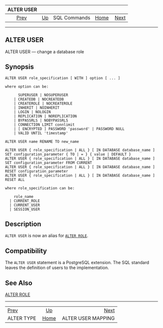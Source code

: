 <!--?xml version="1.0" encoding="UTF-8" standalone="no"?-->

|                ALTER USER                |                                        |              |                                                       |                                                         |
| :--------------------------------------: | :------------------------------------- | :----------: | ----------------------------------------------------: | ------------------------------------------------------: |
| [Prev](sql-altertype.html "ALTER TYPE")  | [Up](sql-commands.html "SQL Commands") | SQL Commands | [Home](index.html "PostgreSQL 17devel Documentation") |  [Next](sql-alterusermapping.html "ALTER USER MAPPING") |

***

[]()

## ALTER USER

ALTER USER — change a database role

## Synopsis

    ALTER USER role_specification [ WITH ] option [ ... ]

    where option can be:

          SUPERUSER | NOSUPERUSER
        | CREATEDB | NOCREATEDB
        | CREATEROLE | NOCREATEROLE
        | INHERIT | NOINHERIT
        | LOGIN | NOLOGIN
        | REPLICATION | NOREPLICATION
        | BYPASSRLS | NOBYPASSRLS
        | CONNECTION LIMIT connlimit
        | [ ENCRYPTED ] PASSWORD 'password' | PASSWORD NULL
        | VALID UNTIL 'timestamp'

    ALTER USER name RENAME TO new_name

    ALTER USER { role_specification | ALL } [ IN DATABASE database_name ] SET configuration_parameter { TO | = } { value | DEFAULT }
    ALTER USER { role_specification | ALL } [ IN DATABASE database_name ] SET configuration_parameter FROM CURRENT
    ALTER USER { role_specification | ALL } [ IN DATABASE database_name ] RESET configuration_parameter
    ALTER USER { role_specification | ALL } [ IN DATABASE database_name ] RESET ALL

    where role_specification can be:

        role_name
      | CURRENT_ROLE
      | CURRENT_USER
      | SESSION_USER

## Description

`ALTER USER` is now an alias for [`ALTER ROLE`](sql-alterrole.html "ALTER ROLE").

## Compatibility

The `ALTER USER` statement is a PostgreSQL extension. The SQL standard leaves the definition of users to the implementation.

## See Also

[ALTER ROLE](sql-alterrole.html "ALTER ROLE")

***

|                                          |                                                       |                                                         |
| :--------------------------------------- | :---------------------------------------------------: | ------------------------------------------------------: |
| [Prev](sql-altertype.html "ALTER TYPE")  |         [Up](sql-commands.html "SQL Commands")        |  [Next](sql-alterusermapping.html "ALTER USER MAPPING") |
| ALTER TYPE                               | [Home](index.html "PostgreSQL 17devel Documentation") |                                      ALTER USER MAPPING |
